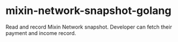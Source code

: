 # mixin-network-snapshot-golang
Read and record Mixin Network snapshot. Developer can fetch their payment and income record.
